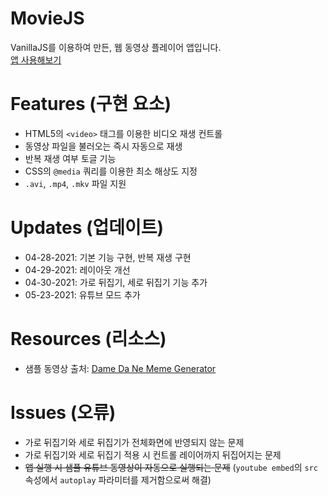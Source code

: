 # MovieJS
VanillaJS를 이용하여 만든, 웹 동영상 플레이어 앱입니다.   
[앱 사용해보기](https://kuman514.github.io/MovieJS/index.html)

# Features (구현 요소)
- HTML5의 `<video>` 태그를 이용한 비디오 재생 컨트롤
- 동영상 파일을 불러오는 즉시 자동으로 재생
- 반복 재생 여부 토글 기능
- CSS의 `@media` 쿼리를 이용한 최소 해상도 지정
- `.avi`, `.mp4`, `.mkv` 파일 지원

# Updates (업데이트)
- 04-28-2021: 기본 기능 구현, 반복 재생 구현
- 04-29-2021: 레이아웃 개선
- 04-30-2021: 가로 뒤집기, 세로 뒤집기 기능 추가
- 05-23-2021: 유튜브 모드 추가

# Resources (리소스)
- 샘플 동영상 출처: [Dame Da Ne Meme Generator](https://animalface.site/damedane.html)

# Issues (오류)
- 가로 뒤집기와 세로 뒤집기가 전체화면에 반영되지 않는 문제
- 가로 뒤집기와 세로 뒤집기 적용 시 컨트롤 레이어까지 뒤집어지는 문제
- ~~앱 실행 시 샘플 유튜브 동영상이 자동으로 실행되는 문제~~ (`youtube embed`의 `src` 속성에서 `autoplay` 파라미터를 제거함으로써 해결)